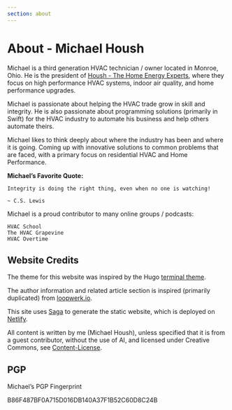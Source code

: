 ```yaml
---
section: about
---
```


# About - Michael Housh

Michael is a third generation HVAC technician / owner located in Monroe, Ohio. He is the president
of [Housh - The Home Energy Experts](https://www.houshhomeenergy.com), where they focus on high
performance HVAC systems, indoor air quality, and home performance upgrades.

Michael is passionate about helping the HVAC trade grow in skill and integrity. He is also
passionate about programming solutions (primarily in Swift) for the HVAC industry to automate his
business and help others automate theirs.

Michael likes to think deeply about where the industry has been and where it is going. Coming up
with innovative solutions to common problems that are faced, with a primary focus on residential
HVAC and Home Performance.

**Michael’s Favorite Quote:**

    Integrity is doing the right thing, even when no one is watching!

    ~ C.S. Lewis

Michael is a proud contributor to many online groups / podcasts:

    HVAC School
    The HVAC Grapevine
    HVAC Overtime

## Website Credits

The theme for this website was inspired by the Hugo
[terminal theme](https://github.com/panr/hugo-theme-terminal).

The author information and related article section is inspired (primarily duplicated) from
[loopwerk.io](https://loopwerk.io).

This site uses [Saga](https://github.com/loopwerk/Saga.git) to generate the static website, which is
deployed on [Netlify](https://netlify.com).

All content is written by me (Michael Housh), unless specified that it is from a guest contributor,
without the use of AI, and licensed under Creative Commons, see
[Content-License](https://github.com/m-housh/mhoush.com/blob/main/LICENSE-CONTENT).

## PGP

Michael’s PGP Fingerprint

B86F487BF0A715D016DB140A37F1B52C60D8C24B
